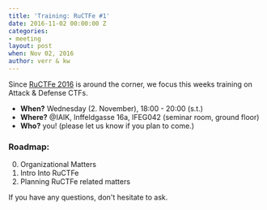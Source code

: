 ```yaml
---
title: 'Training: RuCTFe #1'
date: 2016-11-02 00:00:00 Z
categories:
- meeting
layout: post
when: Nov 02, 2016
author: verr & kw
---
```


Since [RuCTFe 2016](https://ructfe.org/index) is around the corner, we focus this weeks training on Attack & Defense CTFs.

* **When?** Wednesday (2. November), 18:00 - 20:00 (s.t.)
* **Where?** @IAIK, Inffeldgasse 16a, IFEG042 (seminar room, ground floor)
* **Who?** you! (please let us know if you plan to come.)


### Roadmap:

0. Organizational Matters
1. Intro Into RuCTFe
2. Planning RuCTFe related matters

If you have any questions, don't hesitate to ask.
